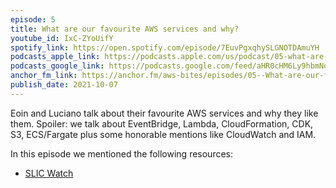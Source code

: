 ```yaml
---
episode: 5
title: What are our favourite AWS services and why?
youtube_id: IxC-ZYoUifY
spotify_link: https://open.spotify.com/episode/7EuvPgxqhySLGNOTDAmuYH
podcasts_apple_link: https://podcasts.apple.com/us/podcast/05-what-are-our-favourite-aws-services-and-why/id1585489017?i=1000537934678
podcasts_google_link: https://podcasts.google.com/feed/aHR0cHM6Ly9hbmNob3IuZm0vcy82YTMzMTJhMC9wb2RjYXN0L3Jzcw/episode/MzQyMWY0MWUtZmFlMi00ZjA5LTg1ZTQtNGFjNTU1ZWY4OTQy?sa=X&ved=0CAUQkfYCahcKEwjQ4fnhqPX3AhUAAAAAHQAAAAAQAQ
anchor_fm_link: https://anchor.fm/aws-bites/episodes/05--What-are-our-favourite-AWS-services-and-why-e17nm17
publish_date: 2021-10-07
---
```



Eoin and Luciano talk about their favourite AWS services and why they like them. Spoiler: we talk about EventBridge, Lambda, CloudFormation, CDK, S3, ECS/Fargate plus some honorable mentions like CloudWatch and IAM.

In this episode we mentioned the following resources:

  - [SLIC Watch](https://github.com/fourTheorem/slic-watch/)
